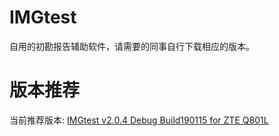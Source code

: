 # IMGtest
自用的初勘报告辅助软件，请需要的同事自行下载相应的版本。

# 版本推荐
当前推荐版本: [IMGtest v2.0.4 Debug Build190115 for ZTE Q801L](https://github.com/nfsj-qs/IMGtest/blob/master/IMGtest%20v2.0.4%20Debug%20Build190115%20for%20ZTE%20Q801L.exe)
